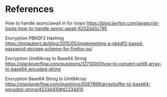 # References

How to handle async/await in for loops
https://blog.lavrton.com/javascript-loops-how-to-handle-async-await-6252dd3c795

Encryption PBKDF2 Hashing
https://timtaubert.de/blog/2015/05/implementing-a-pbkdf2-based-password-storage-scheme-for-firefox-os/

Encryption Uint8Array to Base64 String
https://stackoverflow.com/questions/12710001/how-to-convert-uint8-array-to-base64-encoded-string

Encryption Base64 String to Uint8Array
https://stackoverflow.com/questions/9267899/arraybuffer-to-base64-encoded-string/42334410#42334410